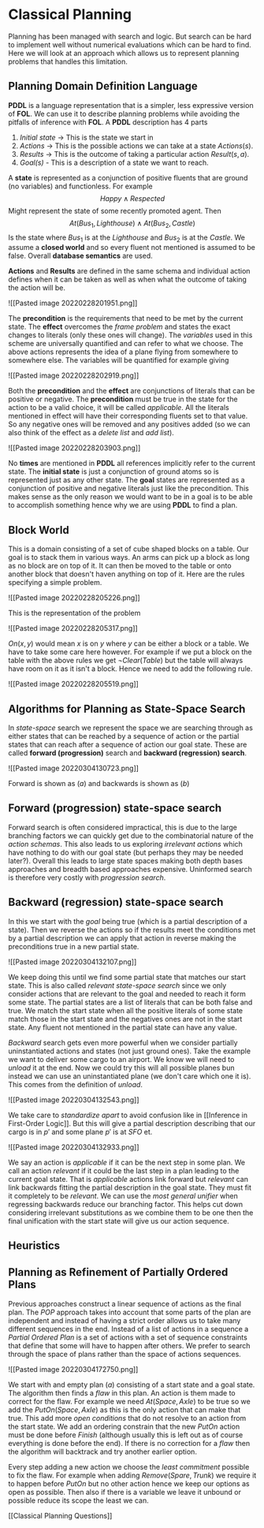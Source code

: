 # Classical Planning
Planning has been managed with search and logic. But search can be hard to implement well without numerical evaluations which can be hard to find. Here we will look at an approach which allows us to represent planning problems that handles this limitation.

## Planning Domain Definition Language
**PDDL** is a language representation that is a simpler, less expressive version of **FOL**. We can use it to describe planning problems while avoiding the pitfalls of inference with **FOL**. A **PDDL** description has 4 parts

1. *Initial state* -> This is the state we start in
2. *Actions* -> This is the possible actions we can take at a state $Actions(s)$.
3. *Results* -> This is the outcome of taking a particular action $Result(s,a)$.
4. *Goal(s)* - This is a description of a state we want to reach.

A **state** is represented as a conjunction of positive fluents that are ground (no variables) and functionless. For example
$$Happy\land Respected$$
Might represent the state of some recently promoted agent. Then $$At(Bus_1, Lighthouse)\land At(Bus_2, Castle)$$Is the state where $Bus_1$ is at the $Lighthouse$ and $Bus_2$ is at the $Castle$. We assume a **closed world** and so every fluent not mentioned is assumed to be false. Overall **database semantics** are used.

**Actions** and **Results** are defined in the same schema and individual action defines when it can be taken as well as when what the outcome of taking the action will be.

![[Pasted image 20220228201951.png]]

The **precondition** is the requirements that need to be met by the current state. The **effect** overcomes the *frame problem* and states the exact changes to literals (only these ones will change). The *variables* used in this scheme are universally quantified and can refer to what we choose. The above actions represents the idea of a plane flying from somewhere to somewhere else. The variables will be quantified for example giving

![[Pasted image 20220228202919.png]]

Both the **precondition** and the **effect** are conjunctions of literals that can be positive or negative. The **precondition** must be true in the state for the action to be a valid choice, it will be called *applicable*. All the literals mentioned in effect will have their corresponding fluents set to that value. So any negative ones will be removed and any positives added (so we can also think of the effect as a *delete list* and *add list*).

![[Pasted image 20220228203903.png]]

No **times** are mentioned in **PDDL** all references implicitly refer to the current state. The **initial state** is just a conjunction of ground atoms so is represented just as any other state. The **goal** states are represented as a conjunction of positive and negative literals just like the precondition. This makes sense as the only reason we would want to be in a goal is to be able to accomplish something hence why we are using **PDDL** to find a plan.

## Block World
This is a domain consisting of a set of cube shaped blocks on a table. Our goal is to stack them in various ways. An arms can pick up a block as long as no block are on top of it. It can then be moved to the table or onto another block that doesn't haven anything on top of it. Here are the rules specifying a simple problem.

![[Pasted image 20220228205226.png]]

This is the representation of the problem

![[Pasted image 20220228205317.png]]

$On(x,y)$ would mean $x$ is on $y$ where $y$ can be either a block or a table. We have to take some care here however. For example if we put a block on the table with the above rules we get $¬Clear(Table)$ but the table will always have room on it as it isn't a block. Hence we need to add the following rule.

![[Pasted image 20220228205519.png]]

## Algorithms for Planning as State-Space Search
In *state-space* search we represent the space we are searching through as either states that can be reached by a sequence of action or the partial states that can reach after a sequence of action our goal state. These are called **forward (progression)** search and **backward (regression) search**.

![[Pasted image 20220304130723.png]]

Forward is shown as $(a)$ and backwards is shown as $(b)$

## Forward (progression) state-space search
Forward search is often considered impractical, this is due to the large branching factors we can quickly get due to the combinatorial nature of the *action schemas*. This also leads to us exploring *irrelevant actions* which have nothing to do with our goal state (but perhaps they may be needed later?). Overall this leads to large state spaces making both depth bases approaches and breadth based approaches expensive. Uninformed search is therefore very costly with *progression search*.

## Backward (regression) state-space search
In this we start with the *goal* being true (which is a partial description of a state). Then we reverse the actions so if the results meet the conditions met by a partial description we can apply that action in reverse making the preconditions true in a new partial state. 

![[Pasted image 20220304132107.png]]

We keep doing this until we find some partial state that matches our start state. This is also called *relevant state-space search* since we only consider actions that are relevant to the goal and needed to reach it form some state. The partial states are a list of literals that can be both false and true. We match the start state when all the positive literals of some state match those in the start state and the negatives ones are not in the start state. Any fluent not mentioned in the partial state can have any value.

*Backward* search gets even more powerful when we consider partially uninstantiated actions and states (not just ground ones). Take the example we want to deliver some cargo to an airport. We know we will need to $unload$ it at the end. Now we could try this will all possible planes bun instead we can use an uninstantiated plane (we don't care which one it is). This comes from the definition of $unload$.

![[Pasted image 20220304132543.png]]

We take care to *standardize apart* to avoid confusion like in [[Inference in First-Order Logic]]. But this will give a partial description describing that our cargo is in $p'$ and some plane $p'$ is at $SFO$ et.

![[Pasted image 20220304132933.png]]

We say an action is *applicable* if it can be the next step in some plan. We call an action *relevant* if it could be the last step in a plan leading to the current goal state. That is *applicable* actions link forward but *relevant* can link backwards fitting the partial description in the goal state. They must fit it completely to be *relevant*. We can use the *most general unifier* when regressing backwards reduce our branching factor. This helps cut down considering irrelevant substitutions as we combine them to be one then the final unification with the start state will give us our action sequence.

## Heuristics



## Planning as Refinement of Partially Ordered Plans
Previous approaches construct a linear sequence of actions as the final plan. The *POP* approach takes into account that some parts of the plan are independent and instead of having a strict order allows us to take many different sequences in the end. Instead of a list of actions in a sequence a *Partial Ordered Plan* is a set of actions with a set of sequence constraints that define that some will have to happen after others. We prefer to search through the space of plans rather than the space of actions sequences.

![[Pasted image 20220304172750.png]]

We start with and empty plan $(a)$ consisting of a start state and a goal state. The algorithm then finds a *flaw* in this plan. An action is them made to correct for the flaw. For example we need $At(Space, Axle)$ to be true so we add the $PutOn(Space, Axle)$ as this is the only action that can make that true. This add more *open conditions* that do not resolve to an action from the start state. We add an ordering constrain that the new $PutOn$ action must be done before $Finish$ (although usually this is left out as of course everything is done before the end). If there is no correction for a *flaw* then the algorithm will backtrack and try another earlier option.

Every step adding a new action we choose the *least commitment* possible to fix the flaw. For example when adding $Remove(Spare, Trunk)$ we require it to happen before $PutOn$ but no other action hence we keep our options as open as possible. Then also if there is a variable we leave it unbound or possible reduce its scope the least we can.

[[Classical Planning Questions]]